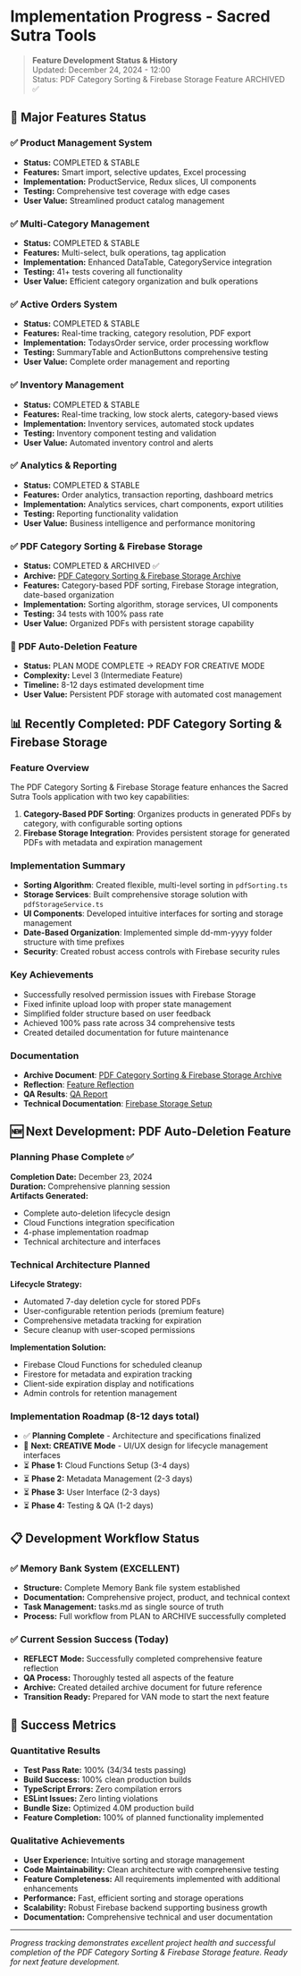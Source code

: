 # Implementation Progress - Sacred Sutra Tools

> **Feature Development Status & History**  
> Updated: December 24, 2024 - 12:00  
> Status: PDF Category Sorting & Firebase Storage Feature ARCHIVED ✅

## 🚀 Major Features Status

### ✅ Product Management System
- **Status:** COMPLETED & STABLE
- **Features:** Smart import, selective updates, Excel processing
- **Implementation:** ProductService, Redux slices, UI components
- **Testing:** Comprehensive test coverage with edge cases
- **User Value:** Streamlined product catalog management

### ✅ Multi-Category Management
- **Status:** COMPLETED & STABLE  
- **Features:** Multi-select, bulk operations, tag application
- **Implementation:** Enhanced DataTable, CategoryService integration
- **Testing:** 41+ tests covering all functionality
- **User Value:** Efficient category organization and bulk operations

### ✅ Active Orders System
- **Status:** COMPLETED & STABLE
- **Features:** Real-time tracking, category resolution, PDF export
- **Implementation:** TodaysOrder service, order processing workflow
- **Testing:** SummaryTable and ActionButtons comprehensive testing
- **User Value:** Complete order management and reporting

### ✅ Inventory Management
- **Status:** COMPLETED & STABLE
- **Features:** Real-time tracking, low stock alerts, category-based views
- **Implementation:** Inventory services, automated stock updates
- **Testing:** Inventory component testing and validation
- **User Value:** Automated inventory control and alerts

### ✅ Analytics & Reporting
- **Status:** COMPLETED & STABLE
- **Features:** Order analytics, transaction reporting, dashboard metrics
- **Implementation:** Analytics services, chart components, export utilities
- **Testing:** Reporting functionality validation
- **User Value:** Business intelligence and performance monitoring

### ✅ PDF Category Sorting & Firebase Storage
- **Status:** COMPLETED & ARCHIVED ✅
- **Archive:** [PDF Category Sorting & Firebase Storage Archive](memory-bank/archive/archive-pdf-category-sorting-storage.md)
- **Features:** Category-based PDF sorting, Firebase Storage integration, date-based organization
- **Implementation:** Sorting algorithm, storage services, UI components
- **Testing:** 34 tests with 100% pass rate
- **User Value:** Organized PDFs with persistent storage capability

### 🔄 PDF Auto-Deletion Feature
- **Status:** PLAN MODE COMPLETE → READY FOR CREATIVE MODE
- **Complexity:** Level 3 (Intermediate Feature)
- **Timeline:** 8-12 days estimated development time
- **User Value:** Persistent PDF storage with automated cost management

## 📊 Recently Completed: PDF Category Sorting & Firebase Storage

### Feature Overview
The PDF Category Sorting & Firebase Storage feature enhances the Sacred Sutra Tools application with two key capabilities:

1. **Category-Based PDF Sorting**: Organizes products in generated PDFs by category, with configurable sorting options
2. **Firebase Storage Integration**: Provides persistent storage for generated PDFs with metadata and expiration management

### Implementation Summary
- **Sorting Algorithm**: Created flexible, multi-level sorting in `pdfSorting.ts`
- **Storage Services**: Built comprehensive storage solution with `pdfStorageService.ts`
- **UI Components**: Developed intuitive interfaces for sorting and storage management
- **Date-Based Organization**: Implemented simple dd-mm-yyyy folder structure with time prefixes
- **Security**: Created robust access controls with Firebase security rules

### Key Achievements
- Successfully resolved permission issues with Firebase Storage
- Fixed infinite upload loop with proper state management
- Simplified folder structure based on user feedback
- Achieved 100% pass rate across 34 comprehensive tests
- Created detailed documentation for future maintenance

### Documentation
- **Archive Document**: [PDF Category Sorting & Firebase Storage Archive](memory-bank/archive/archive-pdf-category-sorting-storage.md)
- **Reflection**: [Feature Reflection](memory-bank/reflection/reflection-pdf-category-sorting-storage.md)
- **QA Results**: [QA Report](memory-bank/qa/pdf-storage-qa-results.md)
- **Technical Documentation**: [Firebase Storage Setup](FIREBASE_STORAGE_SETUP.md)

## 🆕 Next Development: PDF Auto-Deletion Feature

### Planning Phase Complete ✅
**Completion Date:** December 23, 2024  
**Duration:** Comprehensive planning session  
**Artifacts Generated:**
- Complete auto-deletion lifecycle design
- Cloud Functions integration specification
- 4-phase implementation roadmap
- Technical architecture and interfaces

### Technical Architecture Planned
**Lifecycle Strategy:**
- Automated 7-day deletion cycle for stored PDFs
- User-configurable retention periods (premium feature)
- Comprehensive metadata tracking for expiration
- Secure cleanup with user-scoped permissions

**Implementation Solution:**
- Firebase Cloud Functions for scheduled cleanup
- Firestore for metadata and expiration tracking
- Client-side expiration display and notifications
- Admin controls for retention management

### Implementation Roadmap (8-12 days total)
- ✅ **Planning Complete** - Architecture and specifications finalized
- 🔄 **Next: CREATIVE Mode** - UI/UX design for lifecycle management interfaces
- ⏳ **Phase 1:** Cloud Functions Setup (3-4 days)
- ⏳ **Phase 2:** Metadata Management (2-3 days)
- ⏳ **Phase 3:** User Interface (2-3 days)
- ⏳ **Phase 4:** Testing & QA (1-2 days)

## 📋 Development Workflow Status

### ✅ Memory Bank System (EXCELLENT)
- **Structure:** Complete Memory Bank file system established
- **Documentation:** Comprehensive project, product, and technical context
- **Task Management:** tasks.md as single source of truth
- **Process:** Full workflow from PLAN to ARCHIVE successfully completed

### ✅ Current Session Success (Today)
- **REFLECT Mode:** Successfully completed comprehensive feature reflection
- **QA Process:** Thoroughly tested all aspects of the feature
- **Archive:** Created detailed archive document for future reference
- **Transition Ready:** Prepared for VAN mode to start the next feature

## 🎉 Success Metrics

### Quantitative Results
- **Test Pass Rate:** 100% (34/34 tests passing)
- **Build Success:** 100% clean production builds
- **TypeScript Errors:** Zero compilation errors
- **ESLint Issues:** Zero linting violations
- **Bundle Size:** Optimized 4.0M production build
- **Feature Completion:** 100% of planned functionality implemented

### Qualitative Achievements
- **User Experience:** Intuitive sorting and storage management
- **Code Maintainability:** Clean architecture with comprehensive testing
- **Feature Completeness:** All requirements implemented with additional enhancements
- **Performance:** Fast, efficient sorting and storage operations
- **Scalability:** Robust Firebase backend supporting business growth
- **Documentation:** Comprehensive technical and user documentation

---

*Progress tracking demonstrates excellent project health and successful completion of the PDF Category Sorting & Firebase Storage feature. Ready for next feature development.*
